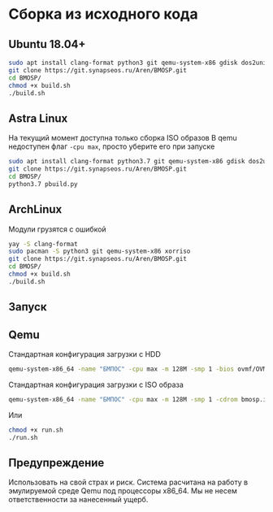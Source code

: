# Сборка из исходного кода

## Ubuntu 18.04+

```bash
sudo apt install clang-format python3 git qemu-system-x86 gdisk dos2unix xorriso
git clone https://git.synapseos.ru/Aren/BMOSP.git
cd BMOSP/
chmod +x build.sh
./build.sh
```

## Astra Linux

На текущий момент доступна только сборка ISO образов
В qemu недоступен флаг `-cpu max`, просто уберите его при запуске

```bash
sudo apt install clang-format python3.7 git qemu-system-x86 gdisk dos2unix xorriso
git clone https://git.synapseos.ru/Aren/BMOSP.git
cd BMOSP/
python3.7 pbuild.py
```

## ArchLinux

Модули грузятся с ошибкой

```bash
yay -S clang-format
sudo pacman -S python3 git qemu-system-x86 xorriso
git clone https://git.synapseos.ru/Aren/BMOSP.git
cd BMOSP/
chmod +x build.sh
./build.sh
```

## Запуск

## Qemu

Стандартная конфигурация загрузки с HDD

```bash
qemu-system-x86_64 -name "БМПОС" -cpu max -m 128M -smp 1 -bios ovmf/OVMF.fd -hda bmosp.hdd
```

Стандартная конфигурация загрузки с ISO образа

```bash
qemu-system-x86_64 -name "БМПОС" -cpu max -m 128M -smp 1 -cdrom bmosp.iso -boot d --no-reboot
```

Или

```bash
chmod +x run.sh
./run.sh
```

## Предупреждение

Использовать на свой страх и риск. Система расчитана на работу в эмулируемой среде Qemu под процессоры x86_64.
Мы не несем ответственности за нанесенный ущерб.